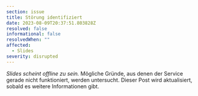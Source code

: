 ```yaml
---
section: issue
title: Störung identifiziert
date: 2023-08-09T20:37:51.803828Z
resolved: false
informational: false
resolvedWhen: ""
affected:
  - Slides
severity: disrupted
---
```

*Slides scheint offline zu sein.* Mögliche Gründe, aus denen der Service gerade nicht funktioniert, werden untersucht. Dieser Post wird aktualisiert, sobald es weitere Informationen gibt.

        